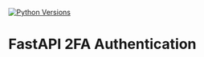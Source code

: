 [![Python Versions](https://img.shields.io/badge/python-3.10-blue.svg)](https://www.python.org)

# FastAPI 2FA Authentication
